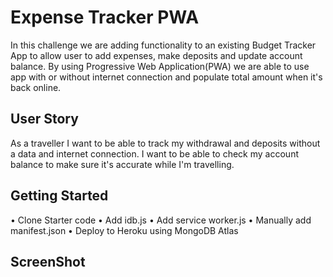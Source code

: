 # Expense Tracker PWA
In this challenge we are adding functionality to an existing  Budget Tracker App to allow user to add expenses, make deposits and  update account balance. By using  Progressive Web Application(PWA) we are able to use app with or without internet connection and populate total amount when it's back online.  

##  User Story 

As a traveller
I want to be able to track my withdrawal and deposits without a data and internet connection.
I want to be able to check my account balance to make sure it's accurate while I'm travelling. 

## Getting Started

• Clone Starter code
• Add idb.js
• Add service worker.js
• Manually add manifest.json
• Deploy to Heroku using MongoDB Atlas

## ScreenShot
